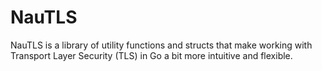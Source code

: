 # NauTLS

NauTLS is a library of utility functions and structs that make working with Transport Layer Security (TLS) in Go a bit more intuitive and flexible.

